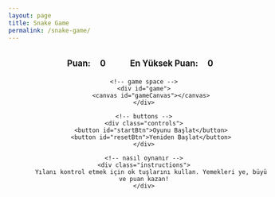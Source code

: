 ```yaml
---
layout: page
title: Snake Game
permalink: /snake-game/
---
```


<div class="game-container">
    <!-- puan göstergesi -->
    <div class="score-board">
        <span>Puan: <span id="score">0</span></span>
        <span>En Yüksek Puan: <span id="highScore">0</span></span>
    </div>

    <!-- game space -->
    <div id="game">
        <canvas id="gameCanvas"></canvas>
    </div>

    <!-- buttons -->
    <div class="controls">
        <button id="startBtn">Oyunu Başlat</button>
        <button id="resetBtn">Yeniden Başlat</button>
    </div>

    <!-- nasıl oynanır -->
    <div class="instructions">
        Yılanı kontrol etmek için ok tuşlarını kullan. Yemekleri ye, büyü ve puan kazan!
    </div>
</div>

<style>
.game-container {
    width: 100%;
    max-width: 800px;
    margin: 0 auto;
    padding: 20px;
    text-align: center;
}

.score-board {
    margin-bottom: 20px;
    font-size: 1.2em;
    font-weight: bold;
}

.score-board span {
    margin: 0 15px;
}

#game {
    width: 100%;
    height: 400px;
    border: 2px solid #333;
    position: relative;
    background: #f0f0f0;
    overflow: hidden;
}

#gameCanvas {
    background: #000;
    display: block;
    margin: 0 auto;
}

.controls {
    margin-top: 20px;
}

.instructions {
    margin-top: 10px;
    color: #666;
    font-style: italic;
}

button {
    padding: 10px 20px;
    margin: 0 10px;
    font-size: 1.1em;
    cursor: pointer;
    background: #2196F3;
    color: white;
    border: none;
    border-radius: 5px;
}

button:hover {
    background: #1976D2;
}

button:disabled {
    background: #ccc;
    cursor: not-allowed;
}
</style>

<script src="/assets/js/snake.js"></script> 
